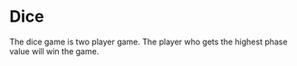 # Dice
The dice game is two player game. The player who gets the highest phase value will win the game.
